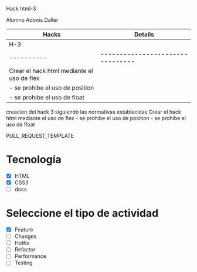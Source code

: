 Hack html-3

Alumno Adonis Daller


|Hacks | Details | 
|----------|--------------------------------|
| H-3    | |                                |
|----------|--------------------------------|
|Crear el hack html mediante el uso de flex |
|   - se prohibe el uso de position         |
|   - se prohibe el uso de float            |


creacion del hack 3 siguiendo las normativas establecidas
  Crear el hack html mediante el uso de flex
    - se prohibe el uso de position
    - se prohibe el uso de float


PULL_REQUEST_TEMPLATE
# Tecnología
- [X] HTML
- [X] CSS3
- [ ] docs

# Seleccione el tipo de actividad
- [X] Feature
- [ ] Changes
- [ ] Hotfix
- [ ] Refactor
- [ ] Performance
- [ ] Testing